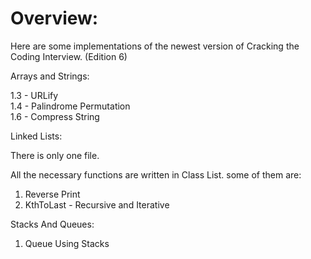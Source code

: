 # Overview:

Here are some implementations of the newest version of Cracking the Coding Interview. (Edition 6)

Arrays and Strings:

1.3 - URLify     
1.4 - Palindrome Permutation     
1.6 - Compress String     

Linked Lists: 

There is only one file.

All the necessary functions are written in Class List.
some of them are:

1. Reverse Print     
2. KthToLast - Recursive and Iterative     

Stacks And Queues:

1. Queue Using Stacks

